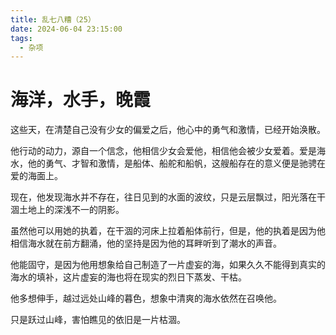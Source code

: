 ```yaml
---
title: 乱七八糟（25）
date: 2024-06-04 23:15:00
tags:
  - 杂项
---
```


# 海洋，水手，晚霞
这些天，在清楚自己没有少女的偏爱之后，他心中的勇气和激情，已经开始涣散。

他行动的动力，源自一个信念，他相信少女会爱他，相信他会被少女爱着。爱是海水，他的勇气、才智和激情，是船体、船舵和船帆，这艘船存在的意义便是驰骋在爱的海面上。

现在，他发现海水并不存在，往日见到的水面的波纹，只是云层飘过，阳光落在干涸土地上的深浅不一的阴影。

虽然他可以用她的执着，在干涸的河床上拉着船体前行，但是，他的执着是因为他相信海水就在前方翻涌，他的坚持是因为他的耳畔听到了潮水的声音。

他能固守，是因为他用想象给自己制造了一片虚妄的海，如果久久不能得到真实的海水的填补，这片虚妄的海也将在现实的烈日下蒸发、干枯。

他多想伸手，越过远处山峰的暮色，想象中清爽的海水依然在召唤他。

只是跃过山峰，害怕瞧见的依旧是一片枯涸。